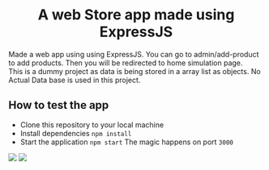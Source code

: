 <h1 align="center">A web Store app made using ExpressJS</h1>

Made a web app using using ExpressJS. You can go to admin/add-product to add products. Then you will be redirected to home simulation page.
<br>
This is a dummy project as data is being stored in a array list as objects. No Actual Data base is used in this project. 


## How to test the app
- Clone this repository to your local machine
- Install dependencies `npm install`
- Start the application `npm start` The magic happens on port `3000`

![](exp2.png)
![](exp1.png)
